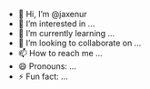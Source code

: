 - 👋 Hi, I’m @jaxenur
- 👀 I’m interested in ...
- 🌱 I’m currently learning ...
- 💞️ I’m looking to collaborate on ...
- 📫 How to reach me ...
- 😄 Pronouns: ...
- ⚡ Fun fact: ...

<!---
jaxenur/jaxenur is a ✨ special ✨ repository because its `README.md` (this file) appears on your GitHub profile.
You can click the Preview link to take a look at your changes.
--->
